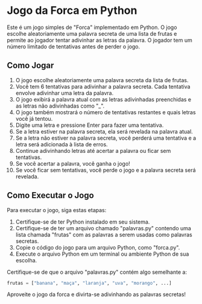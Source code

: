 # Jogo da Forca em Python

Este é um jogo simples de "Forca" implementado em Python. O jogo escolhe aleatoriamente uma palavra secreta de uma lista de frutas e permite ao jogador tentar adivinhar as letras da palavra. O jogador tem um número limitado de tentativas antes de perder o jogo.

## Como Jogar

1. O jogo escolhe aleatoriamente uma palavra secreta da lista de frutas.
2. Você tem 6 tentativas para adivinhar a palavra secreta. Cada tentativa envolve adivinhar uma letra da palavra.
3. O jogo exibirá a palavra atual com as letras adivinhadas preenchidas e as letras não adivinhadas como "_".
4. O jogo também mostrará o número de tentativas restantes e quais letras você já tentou.
5. Digite uma letra e pressione Enter para fazer uma tentativa.
6. Se a letra estiver na palavra secreta, ela será revelada na palavra atual.
7. Se a letra não estiver na palavra secreta, você perderá uma tentativa e a letra será adicionada à lista de erros.
8. Continue adivinhando letras até acertar a palavra ou ficar sem tentativas.
9. Se você acertar a palavra, você ganha o jogo!
10. Se você ficar sem tentativas, você perde o jogo e a palavra secreta será revelada.

## Como Executar o Jogo

Para executar o jogo, siga estas etapas:

1. Certifique-se de ter Python instalado em seu sistema.
2. Certifique-se de ter um arquivo chamado "palavras.py" contendo uma lista chamada "frutas" com as palavras a serem usadas como palavras secretas.
3. Copie o código do jogo para um arquivo Python, como "forca.py".
4. Execute o arquivo Python em um terminal ou ambiente Python de sua escolha.

Certifique-se de que o arquivo "palavras.py" contém algo semelhante a:

```python
frutas = ["banana", "maça", "laranja", "uva", "morango", ...]
```

Aproveite o jogo da forca e divirta-se adivinhando as palavras secretas!
